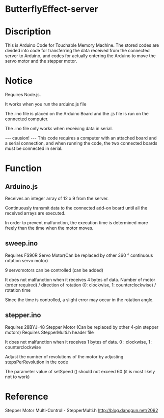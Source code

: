 # ButterflyEffect-server

# Discription

This is Arduino Code for Touchable Memory Machine.
The stored codes are divided into code for transferring the data received from the connected server to Arduino,
and codes for actually entering the Arduino to move the servo motor and the stepper motor.

# Notice

Requires Node.js.

It works when you run the arduino.js file

The .ino file is placed on the Arduino Board and the .js file is run on the connected computer.

The .ino file only works when receiving data in serial.

 --- causion! ---
This code requires a computer with an attached board and a serial connection, 
and when running the code, the two connected boards must be connected in serial.

# Function

## Arduino.js

Receives an integer array of 12 x 9 from the server.

Continuously transmit data to the connected add-on board until all the received arrays are executed.

In order to prevent malfunction, the execution time is determined more freely than the time when the motor moves.

## sweep.ino
Requires FS90R Servo Motor(Can be replaced by other 360 ° continuous rotation servo motor)

9 servomotors can be controlled (can be added)

It does not malfunction when it receives 4 bytes of data.
Number of motor (order required) / direction of rotation (0: clockwise, 1: counterclockwise) / rotation time

Since the time is controlled, a slight error may occur in the rotation angle.

## stepper.ino
Requires 28BYJ-48 Stepper Motor (Can be replaced by other 4-pin stepper motors)
Requires StepperMulti.h header file

It does not malfunction when it receives 1 bytes of data.
0 : clockwise, 1 : counterclockwise

Adjust the number of revolutions of the motor by adjusting stepsPerRevolution in the code

The parameter value of setSpeed () should not exceed 60 (it is most likely not to work)

# Reference

Stepper Motor Multi-Control - StepperMulti.h
http://blog.danggun.net/2092
